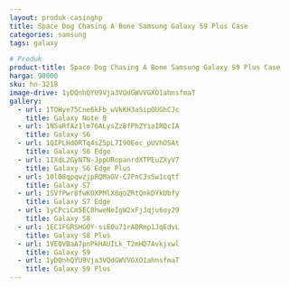 ```yaml
---
layout: produk-casinghp
title: Space Dog Chasing A Bone Samsung Galaxy S9 Plus Case
categories: samsung
tags: galaxy

# Produk
product-title: Space Dog Chasing A Bone Samsung Galaxy S9 Plus Case
harga: 90000
sku: hn-3218
image-drive: 1yDQnhQYU9Vja3VQdGWVVGXO1ahnsfmaT
gallery:
  - url: 1TOHye75Cne6kFb_wVkKH3aSipOUGhCJc
    title: Galaxy Note 8
  - url: 1N5aRfAz1lm76ALysZzBfPhZYiaIRQcIA
    title: Galaxy S6
  - url: 1QIPLHdORTq4sZ5pL7I90Eoc_pUVhOSAt
    title: Galaxy S6 Edge
  - url: 1IXdL2GyNTN-JppURopanrdXTPEuZXyV7
    title: Galaxy S6 Edge Plus
  - url: 10l08qpqwzjpRQMaGV-C7PnC3sSw1cqtf
    title: Galaxy S7
  - url: 1SVfPwr8fwKOXPMlX8qoZRtQnkDYkUbfy
    title: Galaxy S7 Edge
  - url: 1yCPciCm5EC8hweNeIgW2xFjJqju6oy29
    title: Galaxy S8
  - url: 1EC1FGRSHGQY-siE0u71rADRmp1JqEdvL
    title: Galaxy S8 Plus
  - url: 1VEQVBaA7pnPkHAUILk_T2mHD7Avkjxwl
    title: Galaxy S9
  - url: 1yDQnhQYU9Vja3VQdGWVVGXO1ahnsfmaT
    title: Galaxy S9 Plus
---
```

